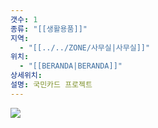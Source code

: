 ```yaml
---
갯수: 1
종류: "[[생활용품]]"
지역:
  - "[[../../ZONE/사무실|사무실]]"
위치:
  - "[[BERANDA|BERANDA]]"
상세위치: 
설명: 국민카드 프로젝트
---
```

![](http://192.168.50.22/devices/250507_IMG_0033.jpg)
